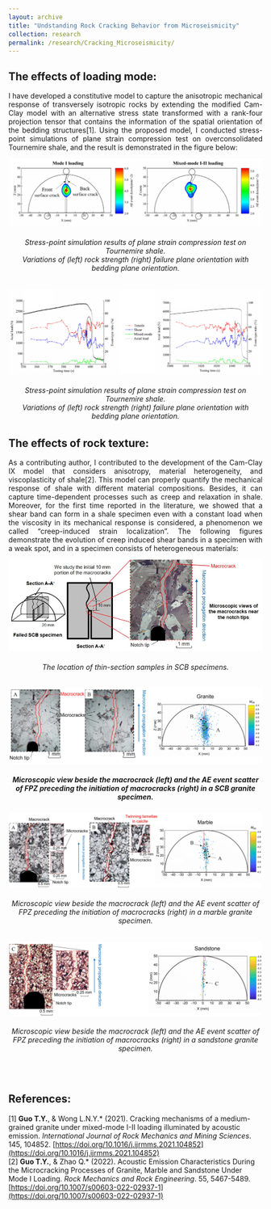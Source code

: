 ```yaml
---
layout: archive
title: "Undstanding Rock Cracking Behavior from Microseismicity"
collection: research
permalink: /research/Cracking_Microseismicity/
---
```

## The effects of loading mode:
<p align="justify">
I have developed a constitutive model to capture the anisotropic mechanical response of transversely isotropic rocks by extending the modified Cam-Clay model with an alternative stress state transformed with a rank-four projection tensor that contains the information of the spatial orientation of the bedding structures[1]. Using the proposed model, I conducted stress-point simulations of plane strain compression test on overconsolidated Tournemire shale, and the result is demonstrated in the figure below:  
</p>
<img src="/images/Mixed-mode_density contour.jpg"/>  
<h6 align="center">Stress-point simulation results of plane strain compression test on Tournemire shale. <br>
Variations of (left) rock strength (right) failure plane orientation with bedding plane orientation.  
</h6>
<img src="/images/Mixed-mode_event type.jpg"/>  
<h6 align="center">Stress-point simulation results of plane strain compression test on Tournemire shale. <br>
Variations of (left) rock strength (right) failure plane orientation with bedding plane orientation.  
</h6>


## The effects of rock texture:
<p align="justify">
As a contributing author, I contributed to the development of the Cam-Clay IX model that considers anisotropy, material heterogeneity, and viscoplasticity of shale[2]. This model can properly quantify the mechanical response of shale with different material compositions. Besides, it can capture time-dependent processes such as creep and relaxation in shale. Moreover, for the first time reported in the literature, we showed that a shear band can form in a shale specimen even with a constant load when the viscosity in its mechanical response is considered, a phenomenon we called “creep-induced strain localization”. The following figures demonstrate the evolution of creep induced shear bands in a specimen with a weak spot, and in a specimen consists of heterogeneous materials:  
</p>
<img src="/images/Thin-section_analysis.jpg"/>  
<h6 align="center">
The location of thin-section samples in SCB specimens.  
</h5>
<img src="/images/Granite.jpg"/>  
<h5 align="center">
Microscopic view beside the macrocrack (left) and the AE event scatter of FPZ preceding the initiation of macrocracks (right) in a SCB granite specimen.  
</h5>
<img src="/images/Marble.jpg"/>  
<h6 align="center">
Microscopic view beside the macrocrack (left) and the AE event scatter of FPZ preceding the initiation of macrocracks (right) in a marble granite specimen.  
</h6>
<img src="/images/Sandstone.jpg"/>  
<h6 align="center">
Microscopic view beside the macrocrack (left) and the AE event scatter of FPZ preceding the initiation of macrocracks (right) in a sandstone granite specimen.    
</h6>
<br>

## References:  
\[1\] <b>Guo T.Y.</b>, & Wong L.N.Y.\* (2021). Cracking mechanisms of a medium-grained granite under mixed-mode I-II loading illuminated by acoustic emission. <i>International Journal of Rock Mechanics and Mining Sciences</i>. 145, 104852. [https://doi.org/10.1016/j.ijrmms.2021.104852](https://doi.org/10.1016/j.ijrmms.2021.104852)  
\[2\] <b>Guo T.Y.</b>, & Zhao Q.\* (2022). Acoustic Emission Characteristics During the Microcracking Processes of Granite, Marble and Sandstone Under Mode I Loading. <i>Rock Mechanics and Rock Engineering</i>. 55, 5467-5489. [https://doi.org/10.1007/s00603-022-02937-1](https://doi.org/10.1007/s00603-022-02937-1)  